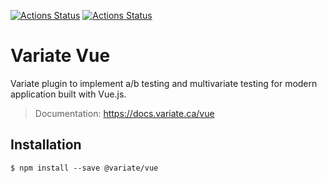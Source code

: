 [![Actions Status](https://github.com/VariateApp/variate-vue/workflows/Build/badge.svg)](https://github.com/VariateApp/variate-vue/actions)
[![Actions Status](https://github.com/VariateApp/variate-vue/workflows/Publish/badge.svg)](https://github.com/VariateApp/variate-vue/actions)

# Variate Vue

Variate plugin to implement a/b testing and multivariate testing for modern application built with Vue.js.

> Documentation: https://docs.variate.ca/vue

## Installation

```
$ npm install --save @variate/vue
```
